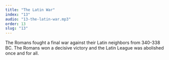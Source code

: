```yaml
---
title: "The Latin War"
index: "13"
audio: "13-the-latin-war.mp3"
order: 13
slug: "13"
---
```


The Romans fought a final war against their Latin neighbors from 340-338 BC. The Romans won a decisive victory and the Latin League was abolished once and for all.


